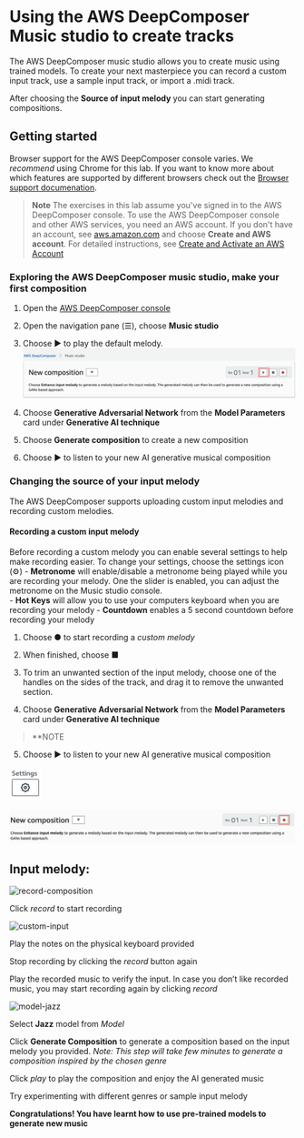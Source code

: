 # Using the AWS DeepComposer Music studio to create tracks 

The AWS DeepComposer music studio allows you to create music using trained models. To create your next masterpiece 
you can record a custom input track, use a sample input track, or import a .midi track. 

After choosing the **Source of input melody** you can start generating compositions. 

## Getting started 
Browser support for the AWS DeepComposer console varies. We *recommend* using Chrome for this lab. If you want to know
more about which features are supported by different browsers check out the [Browser support documenation](https://docs.aws.amazon.com/deepcomposer/latest/devguide/browser-support.html). 

>**Note** The exercises in this lab assume you've signed in to the AWS DeepComposer console. To use the AWS DeepComposer
>console and other AWS services, you need an AWS account. If you don't have an account, see [aws.amazon.com](https://aws.amazon.com/)
>and choose **Create and AWS account**. For detailed instructions, see [Create and Activate an AWS Account](https://aws.amazon.com/premiumsupport/knowledge-center/create-and-activate-aws-account/)  

### Exploring the AWS DeepComposer music studio, make your first composition  

1. Open the [AWS DeepComposer console](https://console.aws.amazon.com/deepcomposer)

2. Open the navigation pane (&#9776;), choose **Music studio**

3. Choose &#9658; to play the default melody.
![music-studio-press-play](images/lab1-press-play.png)

4. Choose **Generative Adversarial Network** from the **Model Parameters** card under **Generative AI technique**

5. Choose **Generate composition** to create a new composition

6. Choose &#9658; to listen to your new AI generative musical composition

### Changing the source of your input melody
The AWS DeepComposer supports uploading custom input melodies and recording custom melodies.

#### Recording a custom input melody 
Before recording a custom melody you can enable several settings to help make recording easier. 
To change your settings, choose the settings icon (&#x2699;)
    - **Metronome** will enable/disable a metronome being played while you are recording your melody. One the slider is enabled, you can adjust the metronome on the Music studio console.  
    - **Hot Keys** will allow you to use your computers keyboard when you are recording your melody 
    - **Countdown** enables a 5 second countdown before recording your melody 

1. Choose &#x25cf; to start recording a *custom melody*

2. When finished, choose &#9632;

3. To trim an unwanted section of the input melody, choose one of the handles on the sides of the track, and drag it to remove the unwanted section.

4. Choose **Generative Adversarial Network** from the **Model Parameters** card under **Generative AI technique**
>**NOTE

5. Choose &#9658; to listen to your new AI generative musical composition
    
    
    
 ![settings-icon](images/setting-icon.png) 
    
    
    
    
    
    
    
    
    
    
    
![music-studio-press-record](images/lab1-press-record.png)








## Input melody:

![record-composition](images/lab1-record.PNG)

Click *record* to start recording

![custom-input](images/lab1-custom-music.png)

Play the notes on the physical keyboard provided

Stop recording by clicking the *record* button again

Play the recorded music to verify the input. In case you don’t like recorded music, you may start recording again by clicking *record*

![model-jazz](images/lab1-model-default.PNG)

Select **Jazz** model from *Model*

Click **Generate Composition** to generate a composition based on the input melody you provided. *Note: This step will take few minutes to generate a composition inspired by the chosen genre*

Click *play* to play the composition and enjoy the AI generated music

Try experimenting with different genres or sample input melody

**Congratulations! You have learnt how to use pre-trained models to generate new music**
